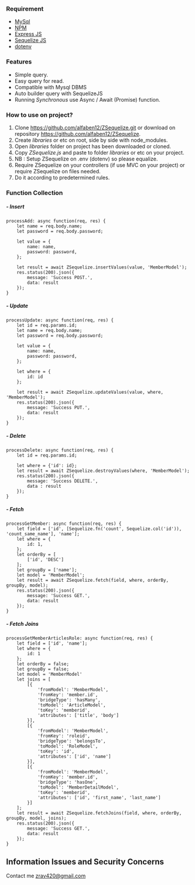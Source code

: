 ### Requirement

- [MySql](https://www.mysql.com/)
- [NPM](https://www.npmjs.com/)
- [Express JS](https://expressjs.com/)
- [Sequelize JS](http://docs.sequelizejs.com/)
- [dotenv](https://www.npmjs.com/package/dotenv)

### Features

- Simple query.
- Easy query for read.
- Compatible with Mysql DBMS
- Auto builder query with SequelizeJS
- Running *Synchronous* use Async / Await (Promise) function.

### How to use on project?

1.  Clone https://github.com/alfaben12/ZSequelize.git
or download on repository https://github.com/alfaben12/ZSequelize.
2. Create *libraries* or etc on root, side by side with node_modules.
3. Open *libraries* folder on project has been downloaded or cloned.
4. Copy *ZSequelize.js* and paste to folder *libraries* or etc on your project.
5. NB : Setup ZSequelize on .env (dotenv) so please equalize.
6. Require ZSequelize on your controllers (if use MVC on your project) or require ZSequelize on files needed.
7. Do it according to predetermined rules.

### Function Collection
##### - Insert
    processAdd: async function(req, res) {
        let name = req.body.name;
        let password = req.body.password;
    
        let value = {
            name: name,
            password: password,
        };
    
        let result = await ZSequelize.insertValues(value, 'MemberModel');
        res.status(200).json({
            message: 'Success POST.',
            data: result
        });
    }
    
##### - Update
    processUpdate: async function(req, res) {
        let id = req.params.id;
        let name = req.body.name;
        let password = req.body.password;
    
        let value = {
            name: name,
            password: password,
        };
    
        let where = {
            id: id
        };
    
        let result = await ZSequelize.updateValues(value, where, 'MemberModel');
        res.status(200).json({
            message: 'Success PUT.',
            data: result
        });
    }

##### - Delete
    processDelete: async function(req, res) {
		let id = req.params.id;
		
		let where = {'id': id};
		let result = await ZSequelize.destroyValues(where, 'MemberModel');
		res.status(200).json({
			message: 'Success DELETE.',
			data : result
		});
	}

##### - Fetch
    processGetMember: async function(req, res) {
        let field = ['id', [Sequelize.fn('count', Sequelize.col('id')), 'count_same_name'], 'name'];
        let where = {
            id: 1,
        };
        let orderBy = [
            ['id', 'DESC']
        ];
        let groupBy = ['name'];
        let model = 'MemberModel';
        let result = await ZSequelize.fetch(field, where, orderBy, groupBy, model);
        res.status(200).json({
            message: 'Success GET.',
            data: result
        });
    }
    
##### - Fetch Joins
    processGetMemberArticlesRole: async function(req, res) {
        let field = ['id', 'name'];
        let where = {
            id: 1
        };
        let orderBy = false;
        let groupBy = false;
        let model = 'MemberModel'
        let joins = [
            [{
                'fromModel': 'MemberModel',
                'fromKey': 'member.id',
                'bridgeType': 'hasMany',
                'toModel': 'ArticleModel',
                'toKey': 'memberid',
                'attributes': ['title', 'body']
            }],
            [{
                'fromModel': 'MemberModel',
                'fromKey': 'roleid',
                'bridgeType': 'belongsTo',
                'toModel': 'RoleModel',
                'toKey': 'id',
                'attributes': ['id', 'name']
            }],
            [{
                'fromModel': 'MemberModel',
                'fromKey': 'member.id',
                'bridgeType': 'hasOne',
                'toModel': 'MemberDetailModel',
                'toKey': 'memberid',
                'attributes': ['id', 'first_name', 'last_name']
            }]
        ];
        let result = await ZSequelize.fetchJoins(field, where, orderBy, groupBy, model, joins);
        res.status(200).json({
            message: 'Success GET.',
            data: result
        });
    }
    
## Information Issues and Security Concerns
Contact me zrav420@gmail.com
